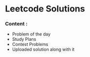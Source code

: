 # Leetcode Solutions

### Content :
- Problem of the day 
- Study Plans
- Contest Problems
- Uploaded solution along with it